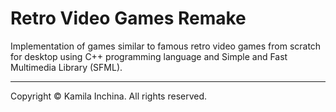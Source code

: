 # Retro Video Games Remake

Implementation of games similar to famous retro video games from scratch for desktop
using C++ programming language and Simple and Fast Multimedia Library (SFML).

---

Copyright &copy; Kamila Inchina. All rights reserved.
